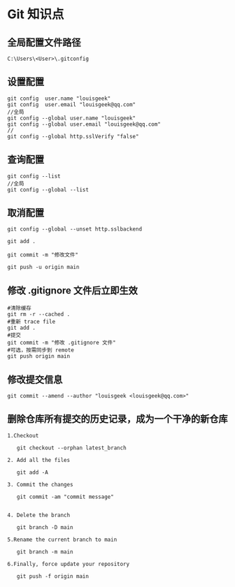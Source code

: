 # Git 知识点

## 全局配置文件路径

```
C:\Users\<User>\.gitconfig
```

## 设置配置
```shell
git config  user.name "louisgeek"
git config  user.email "louisgeek@qq.com"
//全局
git config --global user.name "louisgeek"
git config --global user.email "louisgeek@qq.com"
//
git config --global http.sslVerify "false"
```

## 查询配置
```shell
git config --list
//全局
git config --global --list
```

## 取消配置
```shell
git config --global --unset http.sslbackend
```



```shell
git add .
```

```shell
git commit -m "修改文件"
```

```shell
git push -u origin main
```






## 修改 .gitignore 文件后立即生效

```shell
#清除缓存
git rm -r --cached .
#重新 trace file
git add .
#提交
git commit -m "修改 .gitignore 文件"
#可选，按需同步到 remote
git push origin main
```

## 修改提交信息
```shell
git commit --amend --author "louisgeek <louisgeek@qq.com>"
```

## 删除仓库所有提交的历史记录，成为一个干净的新仓库

```shell
1.Checkout

   git checkout --orphan latest_branch

2. Add all the files

   git add -A

3. Commit the changes

   git commit -am "commit message"


4. Delete the branch

   git branch -D main

5.Rename the current branch to main

   git branch -m main

6.Finally, force update your repository

   git push -f origin main

```











